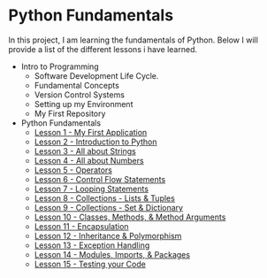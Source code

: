 # Python Fundamentals
In this project, I am learning the fundamentals of Python. Below I will provide a list of the different lessons i have learned.
- Intro to Programming
  - Software Development Life Cycle.
  - Fundamental Concepts
  - Version Control Systems
  - Setting up my Environment
  - My First Repository
- Python Fundamentals
  - [Lesson 1 - My First Application](https://github.com/m4ddh4tt3r/python-fundamentals/blob/main/src/fundamentals/hello.py)
  - [Lesson 2 - Introduction to Python](https://github.com/m4ddh4tt3r/python-fundamentals/blob/main/src/fundamentals/lesson2.py)
  - [Lesson 3 - All about Strings](https://github.com/m4ddh4tt3r/python-fundamentals/blob/main/src/fundamentals/lesson3.py)
  - [Lesson 4 - All about Numbers](https://github.com/m4ddh4tt3r/python-fundamentals/blob/main/src/fundamentals/lesson4.py)
  - [Lesson 5 - Operators](https://github.com/m4ddh4tt3r/python-fundamentals/blob/main/src/fundamentals/lesson5.py)
  - [Lesson 6 - Control Flow Statements](https://github.com/m4ddh4tt3r/python-fundamentals/blob/main/src/fundamentals/lesson6.py)
  - [Lesson 7 - Looping Statements](https://github.com/m4ddh4tt3r/python-fundamentals/blob/main/src/fundamentals/lesson7.py)
  - [Lesson 8 - Collections - Lists & Tuples](https://github.com/m4ddh4tt3r/python-fundamentals/blob/main/src/fundamentals/lesson8.py)
  - [Lesson 9 - Collections - Set & Dictionary](https://github.com/m4ddh4tt3r/python-fundamentals/blob/main/src/fundamentals/lesson9.py)
  - [Lesson 10 - Classes, Methods, & Method Arguments](https://github.com/m4ddh4tt3r/python-fundamentals/blob/main/src/fundamentals/lesson10.py)
  - [Lesson 11 - Encapsulation](https://github.com/m4ddh4tt3r/python-fundamentals/blob/main/src/fundamentals/lesson11.py)
  - [Lesson 12 - Inheritance & Polymorphism](https://github.com/m4ddh4tt3r/python-fundamentals/blob/main/src/fundamentals/lesson12.py)
  - [Lesson 13 - Exception Handling](https://github.com/m4ddh4tt3r/python-fundamentals/blob/main/src/fundamentals/lesson13.py)
  - [Lesson 14 - Modules, Imports, & Packages](https://github.com/m4ddh4tt3r/python-fundamentals/blob/main/src/fundamentals/lesson14.py)
  - [Lesson 15 - Testing your Code](https://github.com/m4ddh4tt3r/python-fundamentals/blob/main/src/fundamentals/lesson15.py)
